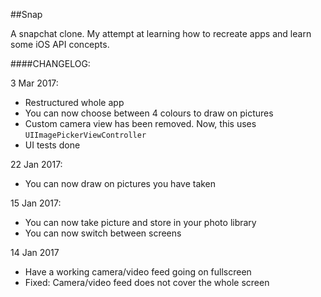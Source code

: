 ##Snap

A snapchat clone. My attempt at learning how to recreate apps and learn some iOS API concepts.

####CHANGELOG:

3 Mar 2017:
- Restructured whole app
- You can now choose between 4 colours to draw on pictures
- Custom camera view has been removed. Now, this uses ```UIImagePickerViewController```
- UI tests done

22 Jan 2017:
- You can now draw on pictures you have taken

15 Jan 2017:
- You can now take picture and store in your photo library
- You can now switch between screens

14 Jan 2017
- Have a working camera/video feed going on fullscreen
- Fixed: Camera/video feed does not cover the whole screen
